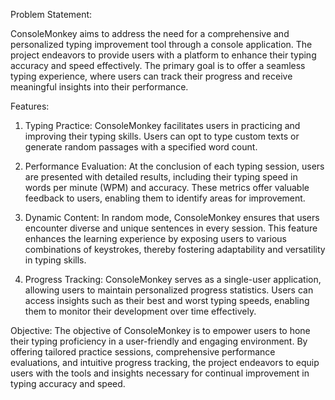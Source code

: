 Problem Statement:

ConsoleMonkey aims to address the need for a comprehensive and personalized typing improvement tool through a console application. The project endeavors to provide users with a platform to enhance their typing accuracy and speed effectively. The primary goal is to offer a seamless typing experience, where users can track their progress and receive meaningful insights into their performance.

Features:
1. Typing Practice: ConsoleMonkey facilitates users in practicing and improving their typing skills. Users can opt to type custom texts or generate random passages with a specified word count.

2. Performance Evaluation: At the conclusion of each typing session, users are presented with detailed results, including their typing speed in words per minute (WPM) and accuracy. These metrics offer valuable feedback to users, enabling them to identify areas for improvement.

3. Dynamic Content: In random mode, ConsoleMonkey ensures that users encounter diverse and unique sentences in every session. This feature enhances the learning experience by exposing users to various combinations of keystrokes, thereby fostering adaptability and versatility in typing skills.

4. Progress Tracking: ConsoleMonkey serves as a single-user application, allowing users to maintain personalized progress statistics. Users can access insights such as their best and worst typing speeds, enabling them to monitor their development over time effectively.

Objective:
The objective of ConsoleMonkey is to empower users to hone their typing proficiency in a user-friendly and engaging environment. By offering tailored practice sessions, comprehensive performance evaluations, and intuitive progress tracking, the project endeavors to equip users with the tools and insights necessary for continual improvement in typing accuracy and speed.
